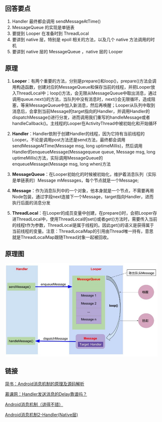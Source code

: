 ## 回答要点

1. Handler 最终都会调用 sendMessageAtTime()
2. MessageQueue 的实现是单链表
3. 要提到 Looper 在准备时到 ThreadLocal
4. 要讲到 native 层，特别是 epoll 相关的方法，以及几个 native 方法调用的时机
5. 要讲到 native 层的 MessageQueue ，native 层的 Looper

## 原理

1. **Looper**：有两个重要的方法，分别是prepare()和loop()，prepare()方法会调用构造函数，创建对应的MessageQueue和保存当前的线程，并把Looper放入ThreadLocal中；loop()方法，会无限从MessageQueue中取出消息，通过调用queue.next()的方法，当队列中没有消息时，next()会无限循环，造成阻塞，等来MessageQueue中加入新消息，然后再唤醒；Looper从队列中取到消息后，会拿到当前Message的target指向的Handler，并调用Handler的dispatchMessage()进行分发，进而调用我们重写的handleMessage或者handleCallback()。主线程的Looper在ActivityThread中被初始化和开始循环

2. **Handler**：Handler依附于创建Handler的线程，因为它持有当前线程的Looper。不论是调用post方法还是send方法，最终都会调用sendMessageAtTime(Message msg, long uptimeMillis)，然后调用Handler的enqueueMessage(Messagequeue queue, Message msg, long uptimeMillis)方法，实际调用MessageQueue的enqueueMessage(Message msg, long when)方法

3. **MessageQueue**：在Looper初始化的时候被初始化，维护着消息队列（实际是单链表的）Message mMessages，每个节点就是一个Message;

4. **Message**：作为消息队列中的一个对象，他本身就是一个节点，不需要再用Node包装，通过字段next连接下一个Message，target指向Handler，进而执行后面的消息分发

5. **ThreadLocal**：在Looper的成员变量中创建，在prepare()时，会把Looper存进ThreadLocal中，使用ThreadLocal的set()或者get()方法时，需要传入当前的线程t作为参数，ThreadLocal是属于线程的。因此get()的语义是获得属于当前线程的变量。注意：ThreadLocalMap的引用由Thread唯一持有，意思就是ThreadLocalMap跟随Thread对象一起被回收。

## 原理图

![](../assets/Handler的原理.png)


## 链接
[简书：Android消息机制的原理及源码解析](https://www.jianshu.com/p/f10)

[慕课网：Handler发送消息的Delay靠谱吗？](https://coding.imooc.com/lesson/317.html#mid=22311"%3Ehttps://coding.imooc.com/lesson/317.html)

[Android消息机制（讲得不错）](https://www.jianshu.com/p/57a426b8f145)


[Android消息机制2-Handler\(Native层\)](http://gityuan.com/2015/12/27/handler-message-native/)